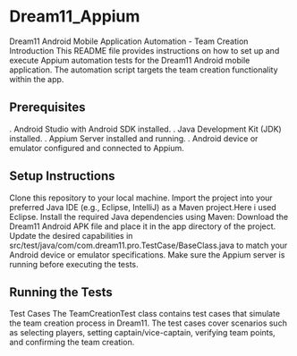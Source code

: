 # Dream11_Appium
Dream11 Android Mobile Application Automation - Team Creation
Introduction
This README file provides instructions on how to set up and execute Appium automation tests for the Dream11 Android mobile application. The automation script targets the team creation functionality within the app.

## Prerequisites
. Android Studio with Android SDK installed.
. Java Development Kit (JDK) installed.
. Appium Server installed and running.
. Android device or emulator configured and connected to Appium.
## Setup Instructions
Clone this repository to your local machine.
Import the project into your preferred Java IDE (e.g., Eclipse, IntelliJ) as a Maven project.Here i used Eclipse.
Install the required Java dependencies using Maven:
Download the Dream11 Android APK file and place it in the app directory of the project.
Update the desired capabilities in src/test/java/com/com.dream11.pro.TestCase/BaseClass.java to match your Android device or emulator specifications.
Make sure the Appium server is running before executing the tests.

## Running the Tests
Test Cases
The TeamCreationTest class contains test cases that simulate the team creation process in Dream11. The test cases cover scenarios such as selecting players, setting captain/vice-captain, verifying team points, and confirming the team creation.
